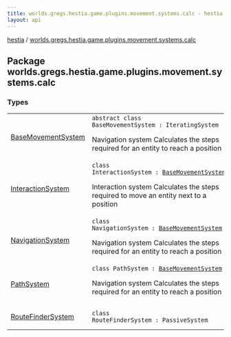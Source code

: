 ```yaml
---
title: worlds.gregs.hestia.game.plugins.movement.systems.calc - hestia
layout: api
---
```


<div class='api-docs-breadcrumbs'><a href="../index.html">hestia</a> / <a href="./index.html">worlds.gregs.hestia.game.plugins.movement.systems.calc</a></div>

## Package worlds.gregs.hestia.game.plugins.movement.systems.calc

### Types

<table class="api-docs-table">
<tbody>
<tr>
<td markdown="1">

<a href="-base-movement-system/index.html">BaseMovementSystem</a>


</td>
<td markdown="1">
<div class="signature"><code><span class="keyword">abstract</span> <span class="keyword">class </span><span class="identifier">BaseMovementSystem</span>&nbsp;<span class="symbol">:</span>&nbsp;<span class="identifier">IteratingSystem</span></code></div>

Navigation system
Calculates the steps required for an entity to reach a position


</td>
</tr>
<tr>
<td markdown="1">

<a href="-interaction-system/index.html">InteractionSystem</a>


</td>
<td markdown="1">
<div class="signature"><code><span class="keyword">class </span><span class="identifier">InteractionSystem</span>&nbsp;<span class="symbol">:</span>&nbsp;<a href="-base-movement-system/index.html"><span class="identifier">BaseMovementSystem</span></a></code></div>

Interaction system
Calculates the steps required to move an entity next to a position


</td>
</tr>
<tr>
<td markdown="1">

<a href="-navigation-system/index.html">NavigationSystem</a>


</td>
<td markdown="1">
<div class="signature"><code><span class="keyword">class </span><span class="identifier">NavigationSystem</span>&nbsp;<span class="symbol">:</span>&nbsp;<a href="-base-movement-system/index.html"><span class="identifier">BaseMovementSystem</span></a></code></div>

Navigation system
Calculates the steps required for an entity to reach a position


</td>
</tr>
<tr>
<td markdown="1">

<a href="-path-system/index.html">PathSystem</a>


</td>
<td markdown="1">
<div class="signature"><code><span class="keyword">class </span><span class="identifier">PathSystem</span>&nbsp;<span class="symbol">:</span>&nbsp;<a href="-base-movement-system/index.html"><span class="identifier">BaseMovementSystem</span></a></code></div>

Navigation system
Calculates the steps required for an entity to reach a position


</td>
</tr>
<tr>
<td markdown="1">

<a href="-route-finder-system/index.html">RouteFinderSystem</a>


</td>
<td markdown="1">
<div class="signature"><code><span class="keyword">class </span><span class="identifier">RouteFinderSystem</span>&nbsp;<span class="symbol">:</span>&nbsp;<span class="identifier">PassiveSystem</span></code></div>

</td>
</tr>
</tbody>
</table>
